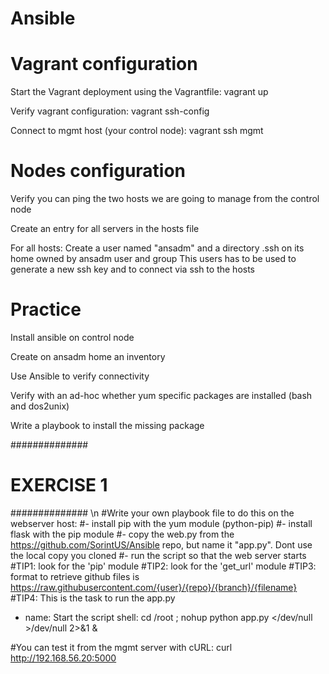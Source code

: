 # Ansible

# Vagrant configuration
Start the Vagrant deployment using the Vagrantfile:
vagrant up

Verify vagrant configuration:
vagrant ssh-config

Connect to mgmt host (your control node):
vagrant ssh mgmt

# Nodes configuration
Verify you can ping the two hosts we are going to manage from the control node

Create an entry for all servers in the hosts file

For all hosts:
Create a user named "ansadm" and a directory .ssh on its home owned by ansadm user and group
This users has to be used to generate a new ssh key and to connect via ssh to the hosts

# Practice

Install ansible on control node

Create on ansadm home an inventory

Use Ansible to verify connectivity

Verify with an ad-hoc whether yum specific packages are installed (bash and dos2unix)

Write a playbook to install the missing package


##############
# EXERCISE 1 #
##############
\n
#Write your own playbook file to do this on the webserver host:
#- install pip with the yum module (python-pip)
#- install flask with the pip module
#- copy the web.py from the https://github.com/SorintUS/Ansible repo, but name it "app.py". Dont use the local copy you cloned
#- run the script so that the web server starts
#TIP1: look for the 'pip' module
#TIP2: look for the 'get_url' module
#TIP3: format to retrieve github files is https://raw.githubusercontent.com/{user}/{repo}/{branch}/{filename}
#TIP4: This is the task to run the app.py

  - name: Start the script
    shell: cd /root ;  nohup python app.py </dev/null >/dev/null 2>&1 &

#You can test it from the mgmt server with cURL:
curl http://192.168.56.20:5000
